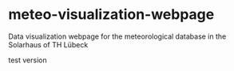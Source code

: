 # meteo-visualization-webpage

Data visualization webpage for the meteorological database in the Solarhaus of TH Lübeck

test version